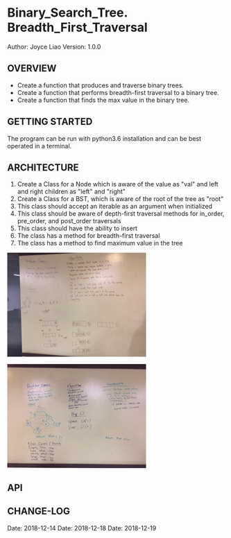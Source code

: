 # Binary_Search_Tree. Breadth_First_Traversal


Author: Joyce Liao
Version: 1.0.0




## OVERVIEW
- Create a function that produces and traverse binary trees.
- Create a function that performs breadth-first traversal to a binary tree.
- Create a function that finds the max value in the binary tree.


## GETTING STARTED
The program can be run with python3.6 installation and can be best operated in a terminal.


## ARCHITECTURE
1. Create a Class for a Node which is aware of the value as "val" and left and right children as "left" and "right"
2. Create a Class for a BST, which is aware of the root of the tree as "root"
3. This class should accept an iterable as an argument when initialized
4. This class should be aware of depth-first traversal methods for in_order, pre_order, and post_order traversals
5. This class should have the ability to insert
6. The class has a method for breadth-first traversal
7. The class has a method to find maximum value in the tree


![whiteboarding](https://github.com/joyliao07/data_structures_and_algorithms/blob/breadth_first_traversal/assets/17_breadth_first.jpeg)


![whiteboarding](https://github.com/joyliao07/data_structures_and_algorithms/blob/find-maximum-value-binary-tree/assets/18_find_maximum_value.jpeg)



## API



## CHANGE-LOG




Date: 2018-12-14
Date: 2018-12-18
Date: 2018-12-19

